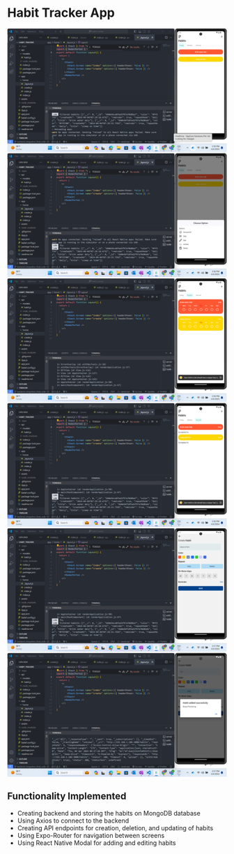# Habit Tracker App

![Screenshot of Habit Tracker App](https://github.com/Samarjiit/habit_Tracker_app/blob/backend_integration_final_code/h1.png)
![Screenshot of Habit Tracker App](https://github.com/Samarjiit/habit_Tracker_app/blob/backend_integration_final_code/h2.png)
![Screenshot of Habit Tracker App](https://github.com/Samarjiit/habit_Tracker_app/blob/backend_integration_final_code/h3.png)
![Screenshot of Habit Tracker App](https://github.com/Samarjiit/habit_Tracker_app/blob/backend_integration_final_code/h4.png)
![Screenshot of Habit Tracker App](https://github.com/Samarjiit/habit_Tracker_app/blob/backend_integration_final_code/h5.png)
![Screenshot of Habit Tracker App](https://github.com/Samarjiit/habit_Tracker_app/blob/backend_integration_final_code/h6.png)

## Functionality Implemented

- Creating backend and storing the habits on MongoDB database
- Using Axios to connect to the backend
- Creating API endpoints for creation, deletion, and updating of habits
- Using Expo-Router for navigation between screens
- Using React Native Modal for adding and editing habits


